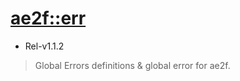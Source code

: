 # [ae2f::err](https://github.com/ae2f/err)
- Rel-v1.1.2

> Global Errors definitions &amp; global error for ae2f.
